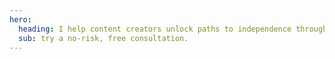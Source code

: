 ```yaml
---
hero:
  heading: I help content creators unlock paths to independence through JAMStack E-Commerce, and tools for Non-Fungible Tokens (NFTs).
  sub: try a no-risk, free consultation.
---
```

